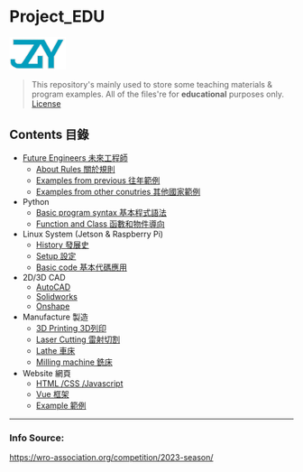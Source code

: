 # Project_EDU

<img src="img/JZY_Logo.png" width="100"/>

> This repository's mainly used to store some teaching materials & program examples.
> All of the files're for __educational__ purposes only.
> [License](LICENSE)

## Contents 目錄

* [Future Engineers 未來工程師](Future_Engineers/README.md)
    * [About Rules 關於規則](Future_Engineers/README.md#about-rules-關於規則)
    * [Examples from previous 往年範例](Future_Engineers/README.md#examples-from-previous-往年範例)
    * [Examples from other conutries 其他國家範例](Future_Engineers/README.md#examples-from-other-conutries-其他國家範例)
* Python
    * [Basic program syntax 基本程式語法]()
    * [Function and Class 函數和物件導向]()
* Linux System (Jetson & Raspberry Pi)
    * [History 發展史]()
    * [Setup 設定]()
    * [Basic code 基本代碼應用]()
* 2D/3D CAD
    * [AutoCAD]()
    * [Solidworks]()
    * [Onshape]()
* Manufacture 製造
    * [3D Printing 3D列印]()
    * [Laser Cutting 雷射切割]()
    * [Lathe 車床]()
    * [Milling machine 銑床]()
* Website 網頁
    * [HTML /CSS /Javascript]()
    * [Vue 框架]()
    * [Example 範例](https://lowis-mamilton.github.io/8173barry.github.io/?fbclid=IwAR0m0clUGdEg9L-o-sSaLdlOSx5DryyZBGnf1D_82TcWAr4FQ0L2p7DnY-4)

---
### Info Source:
https://wro-association.org/competition/2023-season/
